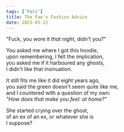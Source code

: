 ```yaml
---
tags: ['Pari']
title: The Fae's Fashion Advice
date: 2023-05-22
---
```


"Fuck, you wore it *that night*, didn't you?"

You asked me where I got this hoodie,  
upon remembering, I felt the implication,  
you asked me if it harboured any ghosts,  
I didn't like that insinuation.

It still fits me like it did eight years ago,  
you said the green doesn't seem quite like me,  
and I countered with a question of my own:  
*"How does that make you feel: at home?"*

She started crying over the ghost,  
of an ex of an ex, or whatever she is  
I suppose?

